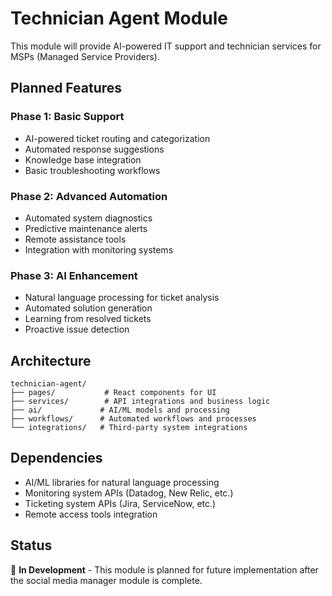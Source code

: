# Technician Agent Module

This module will provide AI-powered IT support and technician services for MSPs (Managed Service Providers).

## Planned Features

### Phase 1: Basic Support
- AI-powered ticket routing and categorization
- Automated response suggestions
- Knowledge base integration
- Basic troubleshooting workflows

### Phase 2: Advanced Automation
- Automated system diagnostics
- Predictive maintenance alerts
- Remote assistance tools
- Integration with monitoring systems

### Phase 3: AI Enhancement
- Natural language processing for ticket analysis
- Automated solution generation
- Learning from resolved tickets
- Proactive issue detection

## Architecture

```
technician-agent/
├── pages/           # React components for UI
├── services/        # API integrations and business logic
├── ai/             # AI/ML models and processing
├── workflows/      # Automated workflows and processes
└── integrations/   # Third-party system integrations
```

## Dependencies

- AI/ML libraries for natural language processing
- Monitoring system APIs (Datadog, New Relic, etc.)
- Ticketing system APIs (Jira, ServiceNow, etc.)
- Remote access tools integration

## Status

🚧 **In Development** - This module is planned for future implementation after the social media manager module is complete.
